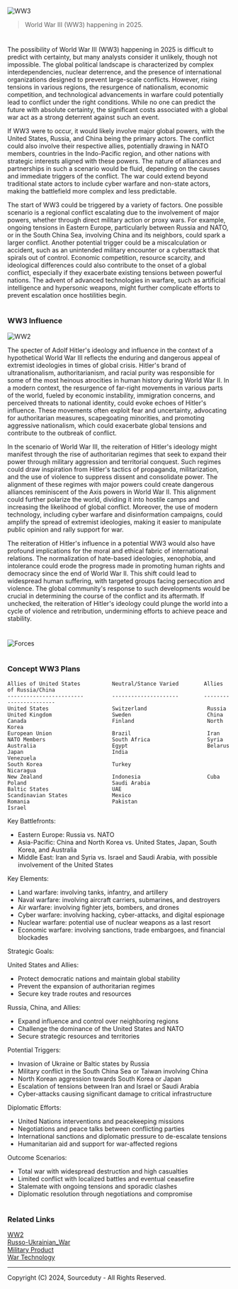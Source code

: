 ![WW3](https://github.com/user-attachments/assets/8accd27b-5716-40f9-abba-f7bdceb6cbf8)

> World War III (WW3) happening in 2025.

#

The possibility of World War III (WW3) happening in 2025 is difficult to predict with certainty, but many analysts consider it unlikely, though not impossible. The global political landscape is characterized by complex interdependencies, nuclear deterrence, and the presence of international organizations designed to prevent large-scale conflicts. However, rising tensions in various regions, the resurgence of nationalism, economic competition, and technological advancements in warfare could potentially lead to conflict under the right conditions. While no one can predict the future with absolute certainty, the significant costs associated with a global war act as a strong deterrent against such an event.

If WW3 were to occur, it would likely involve major global powers, with the United States, Russia, and China being the primary actors. The conflict could also involve their respective allies, potentially drawing in NATO members, countries in the Indo-Pacific region, and other nations with strategic interests aligned with these powers. The nature of alliances and partnerships in such a scenario would be fluid, depending on the causes and immediate triggers of the conflict. The war could extend beyond traditional state actors to include cyber warfare and non-state actors, making the battlefield more complex and less predictable.

The start of WW3 could be triggered by a variety of factors. One possible scenario is a regional conflict escalating due to the involvement of major powers, whether through direct military action or proxy wars. For example, ongoing tensions in Eastern Europe, particularly between Russia and NATO, or in the South China Sea, involving China and its neighbors, could spark a larger conflict. Another potential trigger could be a miscalculation or accident, such as an unintended military encounter or a cyberattack that spirals out of control. Economic competition, resource scarcity, and ideological differences could also contribute to the onset of a global conflict, especially if they exacerbate existing tensions between powerful nations. The advent of advanced technologies in warfare, such as artificial intelligence and hypersonic weapons, might further complicate efforts to prevent escalation once hostilities begin.

#
### WW3 Influence

![WW2](https://github.com/user-attachments/assets/2edd7e61-8201-4af3-b503-6bfb0cd54458)

The specter of Adolf Hitler's ideology and influence in the context of a hypothetical World War III reflects the enduring and dangerous appeal of extremist ideologies in times of global crisis. Hitler's brand of ultranationalism, authoritarianism, and racial purity was responsible for some of the most heinous atrocities in human history during World War II. In a modern context, the resurgence of far-right movements in various parts of the world, fueled by economic instability, immigration concerns, and perceived threats to national identity, could evoke echoes of Hitler's influence. These movements often exploit fear and uncertainty, advocating for authoritarian measures, scapegoating minorities, and promoting aggressive nationalism, which could exacerbate global tensions and contribute to the outbreak of conflict.

In the scenario of World War III, the reiteration of Hitler's ideology might manifest through the rise of authoritarian regimes that seek to expand their power through military aggression and territorial conquest. Such regimes could draw inspiration from Hitler's tactics of propaganda, militarization, and the use of violence to suppress dissent and consolidate power. The alignment of these regimes with major powers could create dangerous alliances reminiscent of the Axis powers in World War II. This alignment could further polarize the world, dividing it into hostile camps and increasing the likelihood of global conflict. Moreover, the use of modern technology, including cyber warfare and disinformation campaigns, could amplify the spread of extremist ideologies, making it easier to manipulate public opinion and rally support for war.

The reiteration of Hitler's influence in a potential WW3 would also have profound implications for the moral and ethical fabric of international relations. The normalization of hate-based ideologies, xenophobia, and intolerance could erode the progress made in promoting human rights and democracy since the end of World War II. This shift could lead to widespread human suffering, with targeted groups facing persecution and violence. The global community's response to such developments would be crucial in determining the course of the conflict and its aftermath. If unchecked, the reiteration of Hitler's ideology could plunge the world into a cycle of violence and retribution, undermining efforts to achieve peace and stability.

#

![Forces](https://github.com/user-attachments/assets/56a55b97-a1a8-4d12-8442-ee823a037ded)

#
### Concept WW3 Plans

```
Allies of United States          Neutral/Stance Varied        Allies of Russia/China
------------------------         ---------------------        -----------------------
United States                    Switzerland                   Russia
United Kingdom                   Sweden                        China
Canada                           Finland                       North Korea
European Union                   Brazil                        Iran
NATO Members                     South Africa                  Syria
Australia                        Egypt                         Belarus
Japan                            India                         Venezuela
South Korea                      Turkey                        Nicaragua
New Zealand                      Indonesia                     Cuba
Poland                           Saudi Arabia                  
Baltic States                    UAE                           
Scandinavian States              Mexico                        
Romania                          Pakistan                     
Israel                                                         
```

Key Battlefronts:

- Eastern Europe: Russia vs. NATO
- Asia-Pacific: China and North Korea vs. United States, Japan, South Korea, and Australia
- Middle East: Iran and Syria vs. Israel and Saudi Arabia, with possible involvement of the United States

Key Elements:

- Land warfare: involving tanks, infantry, and artillery
- Naval warfare: involving aircraft carriers, submarines, and destroyers
- Air warfare: involving fighter jets, bombers, and drones
- Cyber warfare: involving hacking, cyber-attacks, and digital espionage
- Nuclear warfare: potential use of nuclear weapons as a last resort
- Economic warfare: involving sanctions, trade embargoes, and financial blockades

Strategic Goals:

United States and Allies:

  - Protect democratic nations and maintain global stability
  - Prevent the expansion of authoritarian regimes
  - Secure key trade routes and resources

Russia, China, and Allies:

  - Expand influence and control over neighboring regions
  - Challenge the dominance of the United States and NATO
  - Secure strategic resources and territories

Potential Triggers:

- Invasion of Ukraine or Baltic states by Russia
- Military conflict in the South China Sea or Taiwan involving China
- North Korean aggression towards South Korea or Japan
- Escalation of tensions between Iran and Israel or Saudi Arabia
- Cyber-attacks causing significant damage to critical infrastructure

Diplomatic Efforts:

- United Nations interventions and peacekeeping missions
- Negotiations and peace talks between conflicting parties
- International sanctions and diplomatic pressure to de-escalate tensions
- Humanitarian aid and support for war-affected regions

Outcome Scenarios:

- Total war with widespread destruction and high casualties
- Limited conflict with localized battles and eventual ceasefire
- Stalemate with ongoing tensions and sporadic clashes
- Diplomatic resolution through negotiations and compromise

#
### Related Links

[WW2](https://github.com/sourceduty/WW2)
<br>
[Russo-Ukrainian_War](https://github.com/sourceduty/Russo-Ukrainian_War)
<br>
[Military Product](https://github.com/sourceduty/Military_Product)
<br>
[War Technology](https://github.com/sourceduty/War_Technology)

***
Copyright (C) 2024, Sourceduty - All Rights Reserved.
